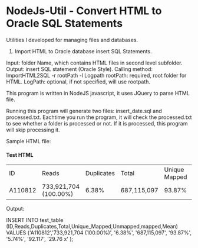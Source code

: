 # NodeJs-Util - Convert HTML to Oracle SQL Statements
Utilities I developed for managing files and databases. 

1. Import HTML to Oracle database insert SQL Statements. 

Input: folder Name, which contains HTML files in second level subfolder.
Output: insert SQL statement (Oracle Style). 
Calling method: ImportHTML2SQL -r rootPath -l Logpath 
    rootPath: required, root folder for HTML. 
    LogPath: optional, if not specified, will use rootpath.

This program is written in NodeJS javascript, it uses JQuery to parse HTML file.

Running this program will generate two files: insert_date.sql and processed.txt. Eachtime you run the program, it will check the processed.txt to see whether a folder is processed or not. If it is processed, this program will skip processing it. 

Sample HTML file: 
  
<h4>Test HTML</h4>
<table class="Table">
<tbody>
<tr>
<td class="thead">ID</td>
<td class="thead">Reads</td>
<td class="thead">Duplicates</td>
<td class="thead">Total</td>
<td class="thead">Unique Mapped</td>
<td class="thead">Unmapped</td>
<td class="thead">Mapped</td>
<td class="thead"><b>Mean</b></td>
</tr>
<tr>
<td>A110812</td>
<td>733,921,704 (100.00%)</td>
<td>6.38%</td>
<td>687,115,097</td>
<td>93.87%</td>
<td>5.74%</td>
<td>92.117</td>
<td>29.76 x</td>
</tr>
</table>

Output: 

INSERT INTO test_table (ID,Reads,Duplicates,Total,Unique_Mapped,Unmapped,mapped,Mean)
VALUES 
('A110812','733,921,704 (100.00%)', '6.38%', '687,115,097', '93.87%', '5.74%', '92.117', '29.76 x' );
